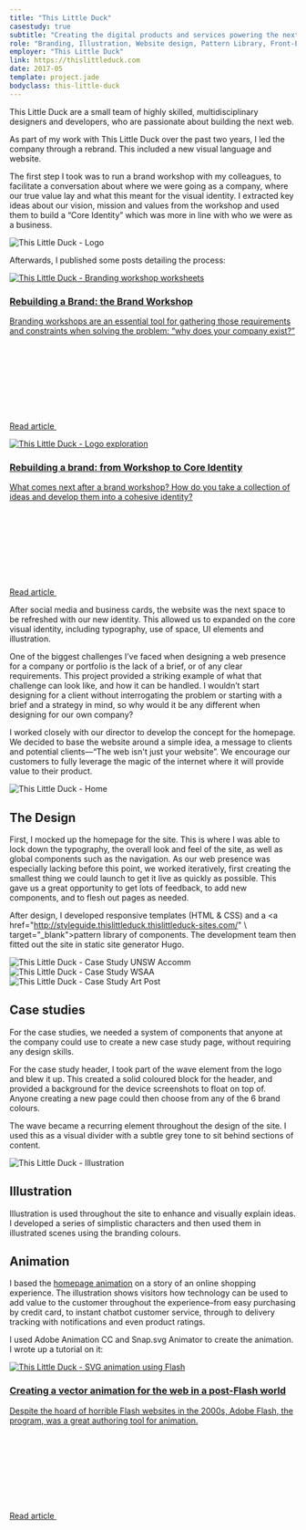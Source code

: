 ```yaml
---
title: "This Little Duck"
casestudy: true
subtitle: "Creating the digital products and services powering the next generation of business"
role: "Branding, Illustration, Website design, Pattern Library, Front-End development"
employer: "This Little Duck"
link: https://thislittleduck.com
date: 2017-05
template: project.jade
bodyclass: this-little-duck
---
```


<p class="large">This Little Duck are a small team of highly skilled, multidisciplinary designers and developers, who are passionate about building the next web.</p>

As part of my work with This Little Duck over the past two years, I led the company through a rebrand. This included a new visual language and website.

The first step I took was to run a brand workshop with my colleagues, to facilitate a conversation about where we were going as a company, where our true value lay and what this meant for the visual identity. I extracted key ideas about our vision, mission and values from the workshop and used them to build a “Core Identity” which was more in line with who we were as a business.

<picture>
  <source srcset="/images/projects/this-little-duck/this-little-duck--brand.jpg 1x, /images/projects/this-little-duck/this-little-duck--brand@2x.jpg 2x" >
  <img src="/images/projects/this-little-duck/this-little-duck--brand.jpg" alt="This Little Duck - Logo" class="case-study__img-inline case-study__img-inline--border">
</picture>

Afterwards, I published some posts detailing the process:

<div>
  <a href="https://thislittleduck.com/blog/rebuilding-a-brand-the-brand-workshop/" class="article-link" target="_blank">
    <div class="article-link__thumb">
      <img src="/images/projects/this-little-duck/article-tile--branding-1.jpg" alt="This Little Duck - Branding workshop worksheets">
    </div>
    <div class="article-link__content">
      <h3>Rebuilding a Brand: the Brand Workshop  </h3>
      <p class="article-link__description">Branding workshops are an essential tool for gathering those requirements and constraints when solving the problem: “why does your company exist?”</p>
      <p class="article-link__cta">Read article
        <svg role="img" aria-labelledby="title" class="icon icon--arrow-right">
          <title>Arrow right icon</title>
          <use xlink:href="#icon--arrow-right"></use>
        </svg>
      </p>
    </div>
  </a>
</div>

<div>
  <a href="https://thislittleduck.com/blog/rebuilding-a-brand-core-identity/" class="article-link" target="_blank">
    <div class="article-link__thumb">
      <img src="/images/projects/this-little-duck/article-tile--branding-2.jpg" alt="This Little Duck - Logo exploration">
    </div>
    <div class="article-link__content">
      <h3>Rebuilding a brand: from Workshop to Core Identity</h3>
      <p class="article-link__description">What comes next after a brand workshop? How do you take a collection of ideas and develop them into a cohesive identity?</p>
      <p class="article-link__cta">Read article
        <svg role="img" aria-labelledby="title" class="icon icon--arrow-right">
          <title>Arrow right icon</title>
          <use xlink:href="#icon--arrow-right"></use>
        </svg>
      </p>
    </div>
  </a>
</div>

After social media and business cards, the website was the next space to be refreshed with our new identity. This allowed us to expanded on the core visual identity, including typography, use of space, UI elements and illustration.

One of the biggest challenges I’ve faced when designing a web presence for a company or portfolio is the lack of a brief, or of any clear requirements. This project provided a striking example of what that challenge can look like, and how it can be handled. I wouldn’t start designing for a client without interrogating the problem or starting with a brief and a strategy in mind, so why would it be any different when designing for our own company?

I worked closely with our director to develop the concept for the homepage. We decided to base the website around a simple idea, a message to clients and potential clients—“The web isn't just your website”. We encourage our customers to fully leverage the magic of the internet where it will provide value to their product.

<picture>
  <source srcset="/images/projects/this-little-duck/this-little-duck--home.jpg 1x, /images/projects/this-little-duck/this-little-duck--home@2x.jpg 2x" >
  <img src="/images/projects/this-little-duck/this-little-duck--home.jpg" alt="This Little Duck - Home" class="case-study__img-full device-desktop">
</picture>

## The Design

First, I mocked up the homepage for the site. This is where I was able to lock down the typography, the overall look and feel of the site, as well as global components such as the navigation. As our web presence was especially lacking before this point, we worked iteratively, first creating the smallest thing we could launch to get it live as quickly as possible. This gave us a great opportunity to get lots of feedback, to add new components, and to flesh out pages as needed.

After design, I developed responsive templates (HTML & CSS) and a <a href="http://styleguide.thislittleduck.thislittleduck-sites.com/" \ target="_blank">pattern library</a> of components. The development team then fitted out the site in static site generator Hugo.

<div class="case-study__img-full">
  <div class="grid grid--sm">
    <div class="grid__item grid__item--2">
      <picture>
        <source srcset="/images/projects/this-little-duck/this-little-duck--case-study-1.jpg 1x, /images/projects/this-little-duck/this-little-duck--case-study-1@2x.jpg 2x">
        <img src="/images/projects/this-little-duck/this-little-duck--case-study-1.jpg" alt="This Little Duck - Case Study UNSW Accomm" class="img--full device-desktop device-desktop--sm">
      </picture>
    </div>
    <div class="grid__item grid__item--2">
      <picture>
        <source srcset="/images/projects/this-little-duck/this-little-duck--case-study-2.jpg 1x, /images/projects/this-little-duck/this-little-duck--case-study-2@2x.jpg 2x">
        <img src="/images/projects/this-little-duck/this-little-duck--case-study-2.jpg" alt="This Little Duck - Case Study WSAA" class="img--full device-desktop device-desktop--sm">
      </picture>
    </div>
    <div class="grid__item grid__item--2">
      <picture>
        <source srcset="/images/projects/this-little-duck/this-little-duck--case-study-3.jpg 1x, /images/projects/this-little-duck/this-little-duck--case-study-3@2x.jpg 2x">
        <img src="/images/projects/this-little-duck/this-little-duck--case-study-3.jpg" alt="This Little Duck - Case Study Art Post" class="img--full device-desktop device-desktop--sm">
      </picture>
    </div>
  </div>
</div>

## Case studies

For the case studies, we needed a system of components that anyone at the company could use to create a new case study page, without requiring any design skills.

For the case study header, I took part of the wave element from the logo and blew it up. This created a solid coloured block for the header, and provided a background for the device screenshots to float on top of. Anyone creating a new page could then choose from any of the 6 brand colours.

The wave became a recurring element throughout the design of the site. I used this as a visual divider with a subtle grey tone to sit behind sections of content.

<picture>
  <source srcset="/images/projects/this-little-duck/this-little-duck--illustration.jpg 1x, /images/projects/this-little-duck/this-little-duck--illustration@2x.jpg 2x" >
  <img src="/images/projects/this-little-duck/this-little-duck--illustration.jpg" alt="This Little Duck - Illustration" class="case-study__img-full">
</picture>

## Illustration

Illustration is used throughout the site to enhance and visually explain ideas. I developed a series of simplistic characters and then used them in illustrated scenes using the branding colours.

## Animation

I based the <a href="https://thislittleduck.com/" target="_blank">homepage animation</a> on a story of an online shopping experience. The illustration shows visitors how technology can be used to add value to the customer throughout the experience–from easy purchasing by credit card, to instant chatbot customer service, through to delivery tracking with notifications and even product ratings.

I used Adobe Animation CC and Snap.svg Animator to create the animation. I wrote up a tutorial on it:

<div>
  <a href="https://thislittleduck.com/blog/svg-animation-using-snap-svg/" class="article-link" target="_blank">
    <div class="article-link__thumb">
      <img src="/images/projects/this-little-duck/article-tile--svg.jpg" alt="This Little Duck - SVG animation using Flash">
    </div>
    <div class="article-link__content">
      <h3>Creating a vector animation for the web in a post-Flash world</h3>
      <p class="article-link__description">Despite the hoard of horrible Flash websites in the 2000s, Adobe Flash, the program, was a great authoring tool for animation.</p>
      <p class="article-link__cta">Read article
        <svg role="img" aria-labelledby="title" class="icon icon--arrow-right">
          <title>Arrow right icon</title>
          <use xlink:href="#icon--arrow-right"></use>
        </svg>
      </p>
    </div>
  </a>
</div>